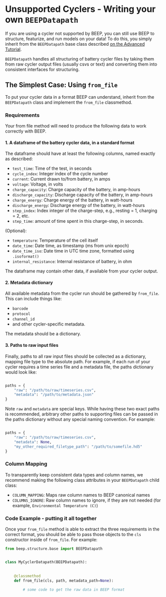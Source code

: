 # Unsupported Cyclers - Writing your own `BEEPDatapath`


If you are using a cycler not supported by BEEP, you can still use BEEP to structure, featurize, and run models on your data! 
To do this, you simply inherit from the `BEEPDatapath` base class described [on the Advanced Tutorial](tutorial2.md).

`BEEPDatapath` handles all structuring of battery cycler files by taking them from raw cycler output files (usually csvs or text) and converting them
into consistent interfaces for structuring.


## The Simplest Case: Using `from_file`

To put your cycler data in a format BEEP can understand, inherit from the `BEEPDatapath` class and implement the `from_file` classmethod.


### Requirements

Your from file method will need to produce the following data to work correctly with BEEP.

#### 1. A dataframe of the battery cycler data, in a standard format

The dataframe should have at least the following columns, named exactly as described:

- `test_time`: Time of the test, in seconds
- `cycle_index`: Integer index of the cycle number
- `current`: Current drawn to/from battery, in amps
- `voltage`: Voltage, in volts
- `charge_capacity`: Charge capacity of the battery, in amp-hours
- `discharge_capacity`: Discharge capacity of the battery, in amp-hours
- `charge_energy`: Charge energy of the battery, in watt-hours
- `discharge_energy`: Discharge energy of the battery, in watt-hours
- `step_index`: Index integer of the charge-step, e.g., resting = 1, charging = 2, etc.
- `step_time`: amount of time spent in this charge-step, in seconds.

(Optional):

- `temperature`: Temperature of the cell itself
- `date_time`: Date time, as timestamp (ms from unix epoch)
- `date_time_iso`: Date time in UTC time zone, formatted using `.isoformat()`
- `internal_resistance`: Internal resistance of battery, in ohm

The dataframe may contain other data, if available from your cycler output.


#### 2. Metadata dictionary

All available metadata from the cycler run should be gathered by `from_file`. This can include things like:
- `barcode`
- `protocol`
- `channel_id`
- and other cycler-specific metadata.

The metadata should be a dictionary.



#### 3. Paths to raw input files

Finally, paths to all raw input files should be collected as a dictionary, mapping file type to the absolute path. For example, if each
run of your cycler requires a time series file and a metadata file, the paths dictionary would look like:


```python

paths = {
    "raw": "/path/to/raw/timeseries.csv",
    "metadata": "/path/to/metadata.json"
}
```

Note `raw` and `metadata` are special keys. While having these two exact paths is recommended, arbitrary other paths to supporting files
can be passed in the paths dictionary without any special naming convention. For example:


```python

paths = {
    "raw": "/path/to/raw/timeseries.csv",
    "metadata": None,
    "my_other_required_filetype_path": "/path/to/somefile.hd5"
}
```


### Column Mapping

To transparently keep consistent data types and column names, we recommend making the following class attributes in your `BEEPDatapath` child class:

- `COLUMN_MAPPING`: Maps raw column names to BEEP canonical names
- `COLUMNS_IGNORE`: Raw column names to ignore, if they are not needed (for example, `Environmental Temperature (C)`) 


### Code Example - putting it all together

Once your `from_file` method is able to extract the three requirements in the correct format, you should be able to pass those
objects to the `cls` constructor inside of `from_file`. For example:



```python
from beep.structure.base import BEEPDatapath


class MyCyclerDatapath(BEEPDatapath):
    
    
    @classmethod
    def from_file(cls, path, metadata_path=None):
        
        # some code to get the raw data in BEEP format
        


```